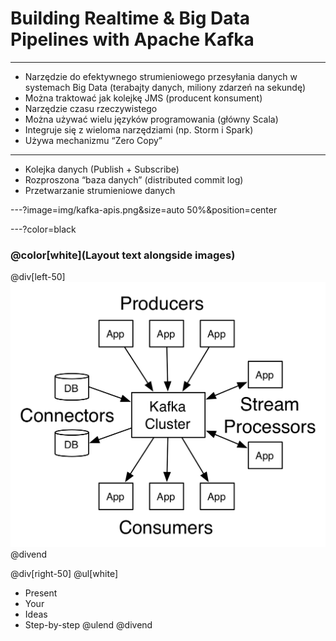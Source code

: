 
# Building Realtime & Big Data Pipelines with Apache Kafka


---

* Narzędzie do efektywnego strumieniowego przesyłania danych w systemach Big Data (terabajty danych, miliony zdarzeń na sekundę)
* Można traktować jak kolejkę JMS (producent konsument)
* Narzędzie czasu rzeczywistego
* Można używać wielu języków programowania (główny Scala)
* Integruje się z wieloma narzędziami (np. Storm i Spark)
* Używa mechanizmu “Zero Copy”


---

* Kolejka danych (Publish + Subscribe)
* Rozproszona “baza danych” (distributed commit log)
* Przetwarzanie strumieniowe danych


---?image=img/kafka-apis.png&size=auto 50%&position=center


---?color=black

### @color[white](Layout text alongside images)

@div[left-50]
<br>
![MONKEY](img/kafka-apis.png)
@divend

@div[right-50]
@ul[white]
- Present
- Your
- Ideas
- Step-by-step
@ulend
@divend